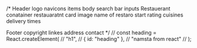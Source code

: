 /\*
Header
logo
navicons items
body
search bar inputs
Restauerant conatainer
restauaratnt card
image
name of restaro
start rating
cuisines
delivery times

Footer
copyright
linkes
address
contact
\*/
// const heading = React.createElement(
// "h1",
// { id: "heading" },
// "namsta from react"
// );
